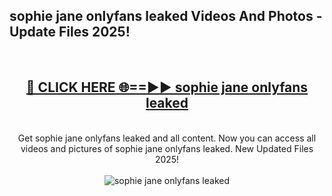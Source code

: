 <h2>sophie jane onlyfans leaked Videos And Photos - Update Files 2025!</h2>
<br>
<div align="center">
<h2><a href="https://linkcuts.com/hfmhzwbr" rel="nofollow">🔴 CLICK HERE 🌐==►► sophie jane onlyfans leaked</a></h2>
<br>
Get sophie jane onlyfans leaked and all content. Now you can access all videos and pictures of sophie jane onlyfans leaked. New Updated Files 2025!
<br>
<br>
<a href="https://linkcuts.com/hfmhzwbr" rel="nofollow" data-target="animated-image.originalLink"><img src="https://i.ibb.co.com/WyWwxjT/player-gif2.gif" alt="sophie jane onlyfans leaked" style="max-width: 100%; display: inline-block;" data-target="animated-image.originalImage"></a>
</div>
<br>